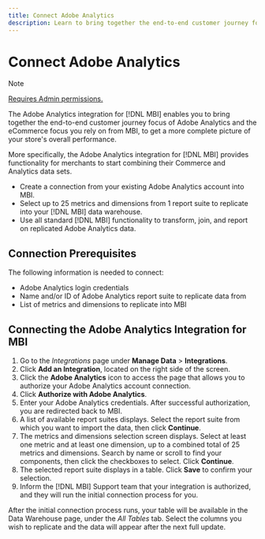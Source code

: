 ```yaml
---
title: Connect Adobe Analytics
description: Learn to bring together the end-to-end customer journey focus of Adobe Analytics and the eCommerce focus you rely on from MBI.
---
```


# Connect Adobe Analytics

>[!NOTE]
>
>[Requires Admin permissions.](../../../administrator/user-management/user-management.md)

The Adobe Analytics integration for [!DNL MBI] enables you to bring together the end-to-end customer journey focus of Adobe Analytics and the eCommerce focus you rely on from MBI, to get a more complete picture of your store's overall performance.

More specifically, the Adobe Analytics integration for [!DNL MBI] provides functionality for merchants to start combining their Commerce and Analytics data sets.
- Create a connection from your existing Adobe Analytics account into MBI.
- Select up to 25 metrics and dimensions from 1 report suite to replicate into your [!DNL MBI] data warehouse.
- Use all standard [!DNL MBI] functionality to transform, join, and report on replicated Adobe Analytics data.

## Connection Prerequisites

The following information is needed to connect:
- Adobe Analytics login credentials
- Name and/or ID of Adobe Analytics report suite to replicate data from
- List of metrics and dimensions to replicate into MBI

## Connecting the Adobe Analytics Integration for MBI

1. Go to the _Integrations_ page under **Manage Data** > **Integrations**.
1. Click **Add an Integration**, located on the right side of the screen.
1. Click the **Adobe Analytics** icon to access the page that allows you to authorize your Adobe Analytics account connection.
1. Click **Authorize with Adobe Analytics**.
1. Enter your Adobe Analytics credentials. After successful authorization, you are redirected back to MBI.
1. A list of available report suites displays. Select the report suite from which you want to import the data, then click **Continue**.
1. The metrics and dimensions selection screen displays. Select at least one metric and at least one dimension, up to a combined total of 25 metrics and dimensions. Search by name or scroll to find your components, then click the checkboxes to select. Click **Continue**.
1. The selected report suite displays in a table. Click **Save** to confirm your selection.
1. Inform the [!DNL MBI] Support team that your integration is authorized, and they will run the initial connection process for you.

After the initial connection process runs, your table will be available in the Data Warehouse page, under the *All Tables* tab. Select the columns you wish to replicate and the data will appear after the next full update.